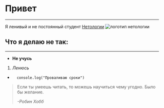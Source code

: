  # Привет
 ---------
 Я ленивый и не постоянный студент [Нетологии](https://netology.ru/)
 ![логотип нетологии](https://netology.ru/images/netology_share.png)

 ## Что я делаю не так:
 ---------------------

 * **Не учусь**
 1. *Ленюсь*
 - ```  console.log("Проваливаю сроки")```
 
 > Если ты умеешь читать, то можешь научиться чему угодно. Было бы желание. 
 >
 > *-Робин Хобб*
 